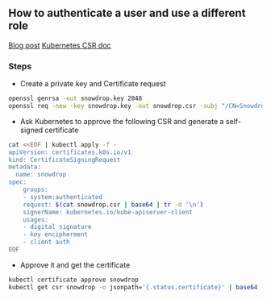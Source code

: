 ## How to authenticate a user and use a different role

[Blog post](https://neonmirrors.net/post/2019-10/authentication-and-authorization-in-k8s/)
[Kubernetes CSR doc](https://kubernetes.io/docs/reference/access-authn-authz/certificate-signing-requests/)

### Steps

- Create a private key and Certificate request
```bash
openssl genrsa -out snowdrop.key 2048
openssl req -new -key snowdrop.key -out snowdrop.csr -subj "/CN=Snowdrop"
```
- Ask Kubernetes to approve the following CSR and generate a self-signed certificate
```bash
cat <<EOF | kubectl apply -f -
apiVersion: certificates.k8s.io/v1
kind: CertificateSigningRequest
metadata:
  name: snowdrop
spec:
    groups:
    - system:authenticated
    request: $(cat snowdrop.csr | base64 | tr -d '\n')
    signerName: kubernetes.io/kube-apiserver-client
    usages:
    - digital signature
    - key encipherment
    - client auth
EOF
```
- Approve it and get the certificate
```bash
kubectl certificate approve snowdrop
kubectl get csr snowdrop -o jsonpath='{.status.certificate}' | base64 -d > snowdrop.crt
```

